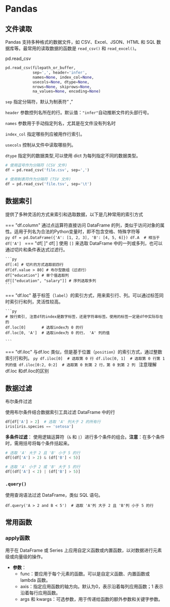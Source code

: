 # Pandas

## 文件读取

Pandas 支持多种格式的数据文件，如 CSV、Excel、JSON、HTML 和 SQL 数据库等。最常用的读取数据的函数是 `read_csv()` 和 `read_excel()`。

pd.read_csv

```py
pd.read_csv(filepath_or_buffer, 
			sep=',', header='infer', 
			names=None, index_col=None, 
			usecols=None, dtype=None, 
			nrows=None, skiprows=None, 
			na_values=None, encoding=None)

```

`sep` 指定分隔符，默认为制表符“ ,”

`header` 参数控列名所在的行。默认值：`"infer"`自动推断文件的头部行号。

`names` 参数用于手动指定列名，尤其是在文件没有列名时

`index_col` 指定哪些列应被用作行索引。

`usecols` 控制从文件中读取哪些列。

`dtype` 指定列的数据类型,可以使用 dict 为每列指定不同的数据类型。

```py
# 使用逗号作为分隔符 (CSV 文件)
df = pd.read_csv('file.csv', sep=',')

# 使用制表符作为分隔符 (TSV 文件)
df = pd.read_csv('file.tsv', sep='\t')
```

## 数据索引

提供了多种灵活的方式来索引和选取数据，以下是几种常用的索引方式

=== "df.column"
	通过点运算符直接访问 DataFrame 的列，类似于访问对象的属性。适用于列名为合法的Python变量时，即不包含空格、特殊字符等	
	```py
	df = pd.DataFrame({'A': [1, 2, 3], 'B': [4, 5, 6]})
	df.A  # 相当于 df['A']
	```	
=== "df[ ]"
	df[ ] 使用 `[]` 来选取 DataFrame 中的一列或多列，也可以通过切片和条件表达式过滤行。
	
	```py
	df[:4] # 切片的方式选取前四行
	df[df.value > 80] # 布尔型数组（过滤行）
	df["education"] # 单个值选取列
	df[["education", "salary"]] # 序列选取多列
	```

=== "df.loc"
	基于标签（`label`）的索引方式，用来索引行、列。可以通过标签同时索引行和列，灵活性较高。
	
	```py
	# 按行索引, 注意df的index是数字标签，还是字符串标签。使用的标签一定是df中实际存在的
	df.loc[0]  		# 选取index为 0 的行
	df.loc[0, 'A']  # 选取index为 0 的行， 'A' 列的值
	
	```

=== "df.iloc"
	与df.loc 类似，但是基于位置（`position`）的索引方式，通过整数索引行和列。
	```py
	df.iloc[0]  # 选取第 0 行
	df.iloc[0, 1]  # 选取第 0 行第 1 列的值
	df.iloc[0:2, 0:2]  # 选取第 0 到第 2 行，第 0 到第 2 列
	```
	注意理解df.loc 和df.iloc的区别

## 数据过滤

布尔条件过滤 

使用布尔条件结合数据索引工具过滤 DataFrame 中的行

```py
df[df['A'] > 2]  # 选取 'A' 列大于 2 的所有行
iris[iris.species == 'setosa']
```

**多条件过滤**： 使用逻辑运算符（`&` 和 `|`）进行多个条件的组合。**注意**：在多个条件时，需用括号将每个条件括起来。

```py
# 选取 'A' 大于 2 且 'B' 小于 5 的行
df[(df['A'] > 2) & (df['B'] < 5)]

# 选取 'A' 小于 2 或 'B' 大于 5 的行
df[(df['A'] < 2) | (df['B'] > 5)]
```



### `.query()`

使用查询语法过滤 DataFrame，类似 SQL 语句。

```
df.query('A > 2 and B < 5')  # 选取 'A'列 大于 2 且 'B'列 小于 5 的行
```



## 常用函数

### apply函数

用于在 DataFrame 或 Series 上应用自定义函数或内置函数，以对数据进行元素级或向量级的操作。

- **参数**：
  - func：要应用于每个元素的函数。可以是自定义函数、内置函数或 lambda 函数。
  - axis：指定应用函数的轴方向。默认为0，表示沿着每列应用函数；1 表示沿着每行应用函数。
  - args 和 kwargs：可选参数，用于传递给函数的额外参数和关键字参数。